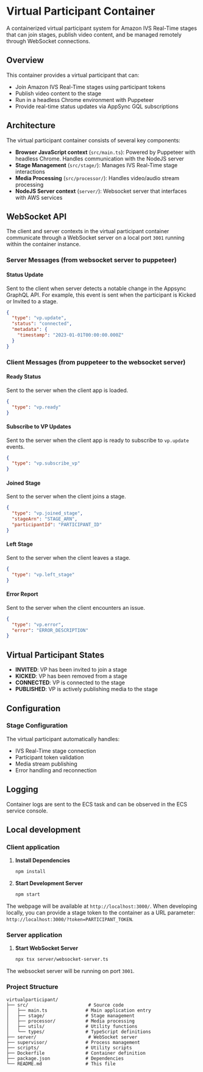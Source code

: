 # Virtual Participant Container

A containerized virtual participant system for Amazon IVS Real-Time stages that can join stages, publish video content, and be managed remotely through WebSocket connections.

## Overview

This container provides a virtual participant that can:

- Join Amazon IVS Real-Time stages using participant tokens
- Publish video content to the stage
- Run in a headless Chrome environment with Puppeteer
- Provide real-time status updates via AppSync GQL subscriptions

## Architecture

The virtual participant container consists of several key components:

- **Browser JavaScript context** (`src/main.ts`): Powered by Puppeteer with headless Chrome. Handles communication with the NodeJS server
- **Stage Management** (`src/stage/`): Manages IVS Real-Time stage interactions
- **Media Processing** (`src/processor/`): Handles video/audio stream processing
- **NodeJS Server context** (`server/`): Websocket server that interfaces with AWS services

## WebSocket API

The client and server contexts in the virtual participant container communicate through a WebSocket server on a local port `3001` running within the container instance.

### Server Messages (from websocket server to puppeteer)

#### Status Update

Sent to the client when server detects a notable change in the Appsync GraphQL API. For example, this event is sent when the participant is Kicked or Invited to a stage.

```json
{
  "type": "vp.update",
  "status": "connected",
  "metadata": {
    "timestamp": "2023-01-01T00:00:00.000Z"
  }
}
```

### Client Messages (from puppeteer to the websocket server)

#### Ready Status

Sent to the server when the client app is loaded.

```json
{
  "type": "vp.ready"
}
```

#### Subscribe to VP Updates

Sent to the server when the client app is ready to subscribe to `vp.update` events.

```json
{
  "type": "vp.subscribe_vp"
}
```

#### Joined Stage

Sent to the server when the client joins a stage.

```json
{
  "type": "vp.joined_stage",
  "stageArn": "STAGE_ARN",
  "participantId": "PARTICIPANT_ID"
}
```

#### Left Stage

Sent to the server when the client leaves a stage.

```json
{
  "type": "vp.left_stage"
}
```

#### Error Report

Sent to the server when the client encounters an issue.

```json
{
  "type": "vp.error",
  "error": "ERROR_DESCRIPTION"
}
```

## Virtual Participant States

- **INVITED**: VP has been invited to join a stage
- **KICKED**: VP has been removed from a stage
- **CONNECTED**: VP is connected to the stage
- **PUBLISHED**: VP is actively publishing media to the stage

## Configuration

### Stage Configuration

The virtual participant automatically handles:

- IVS Real-Time stage connection
- Participant token validation
- Media stream publishing
- Error handling and reconnection

## Logging

Container logs are sent to the ECS task and can be observed in the ECS service console.

## Local development

### Client application

1. **Install Dependencies**

   ```bash
   npm install
   ```

2. **Start Development Server**
   ```bash
   npm start
   ```

The webpage will be available at `http://localhost:3000/`. When developing locally, you can provide a stage token to the container as a URL parameter: `http://localhost:3000/?token=PARTICIPANT_TOKEN`.

### Server application

1. **Start WebSocket Server**
   ```bash
   npx tsx server/websocket-server.ts
   ```

The websocket server will be running on port `3001`.

### Project Structure

```
virtualparticipant/
├── src/                      # Source code
│   ├── main.ts              # Main application entry
│   ├── stage/               # Stage management
│   ├── processor/           # Media processing
│   ├── utils/               # Utility functions
│   └── types/               # TypeScript definitions
├── server/                   # WebSocket server
├── supervisor/              # Process management
├── scripts/                 # Utility scripts
├── Dockerfile               # Container definition
├── package.json             # Dependencies
└── README.md                # This file
```
